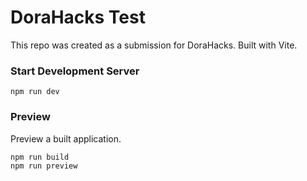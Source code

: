 # DoraHacks Test

This repo was created as a submission for DoraHacks. Built with Vite.

### Start Development Server

```
npm run dev
```

### Preview

Preview a built application.

```
npm run build
npm run preview
```
